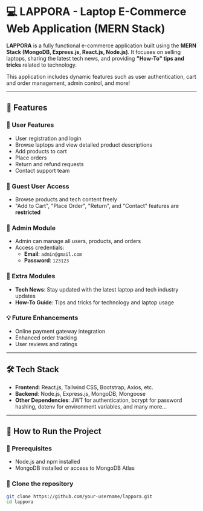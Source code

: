 # 💻 LAPPORA - Laptop E-Commerce Web Application (MERN Stack)

**LAPPORA** is a fully functional e-commerce application built using the **MERN Stack (MongoDB, Express.js, React.js, Node.js)**. It focuses on selling laptops, sharing the latest tech news, and providing **"How-To" tips and tricks** related to technology.

This application includes dynamic features such as user authentication, cart and order management, admin control, and more!

---

## 🌟 Features

### 👤 User Features
- User registration and login
- Browse laptops and view detailed product descriptions
- Add products to cart
- Place orders
- Return and refund requests
- Contact support team

### 👥 Guest User Access
- Browse products and tech content freely
- "Add to Cart", "Place Order", "Return", and "Contact" features are **restricted**

### 🔐 Admin Module
- Admin can manage all users, products, and orders
- Access credentials:
  - **Email**: `admin@gmail.com`
  - **Password**: `123123`

### 📰 Extra Modules
- **Tech News**: Stay updated with the latest laptop and tech industry updates
- **How-To Guide**: Tips and tricks for technology and laptop usage

### 💡 Future Enhancements
- Online payment gateway integration
- Enhanced order tracking
- User reviews and ratings

---

## 🛠️ Tech Stack

- **Frontend**: React.js, Tailwind CSS, Bootstrap, Axios, etc.
- **Backend**: Node.js, Express.js, MongoDB, Mongoose
- **Other Dependencies**: JWT for authentication, bcrypt for password hashing, dotenv for environment variables, and many more...

---

## 🚀 How to Run the Project

### 🔧 Prerequisites

- Node.js and npm installed
- MongoDB installed or access to MongoDB Atlas

### 📂 Clone the repository

```bash
git clone https://github.com/your-username/lappora.git
cd lappora
